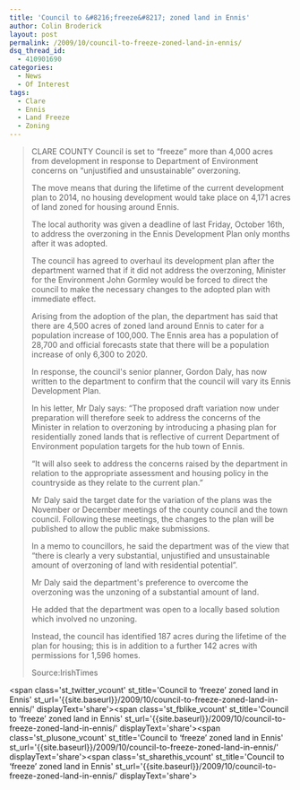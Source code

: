 ```yaml
---
title: 'Council to &#8216;freeze&#8217; zoned land in Ennis'
author: Colin Broderick
layout: post
permalink: /2009/10/council-to-freeze-zoned-land-in-ennis/
dsq_thread_id:
  - 410901690
categories:
  - News
  - Of Interest
tags:
  - Clare
  - Ennis
  - Land Freeze
  - Zoning
---
```

> CLARE COUNTY Council is set to “freeze” more than 4,000 acres from development in response to Department of Environment concerns on “unjustified and unsustainable” overzoning.
> 
> The move means that during the lifetime of the current development plan to 2014, no housing development would take place on 4,171 acres of land zoned for housing around Ennis.
> 
> The local authority was given a deadline of last Friday, October 16th, to address the overzoning in the Ennis Development Plan only months after it was adopted.
> 
> The council has agreed to overhaul its development plan after the department warned that if it did not address the overzoning, Minister for the Environment John Gormley would be forced to direct the council to make the necessary changes to the adopted plan with immediate effect.
> 
> Arising from the adoption of the plan, the department has said that there are 4,500 acres of zoned land around Ennis to cater for a population increase of 100,000. The Ennis area has a population of 28,700 and official forecasts state that there will be a population increase of only 6,300 to 2020.
> 
> In response, the council's senior planner, Gordon Daly, has now written to the department to confirm that the council will vary its Ennis Development Plan.
> 
> In his letter, Mr Daly says: “The proposed draft variation now under preparation will therefore seek to address the concerns of the Minister in relation to overzoning by introducing a phasing plan for residentially zoned lands that is reflective of current Department of Environment population targets for the hub town of Ennis.
> 
> “It will also seek to address the concerns raised by the department in relation to the appropriate assessment and housing policy in the countryside as they relate to the current plan.”
> 
> Mr Daly said the target date for the variation of the plans was the November or December meetings of the county council and the town council. Following these meetings, the changes to the plan will be published to allow the public make submissions.
> 
> In a memo to councillors, he said the department was of the view that “there is clearly a very substantial, unjustified and unsustainable amount of overzoning of land with residential potential”.
> 
> Mr Daly said the department's preference to overcome the overzoning was the unzoning of a substantial amount of land.
> 
> He added that the department was open to a locally based solution which involved no unzoning.
> 
> Instead, the council has identified 187 acres during the lifetime of the plan for housing; this is in addition to a further 142 acres with permissions for 1,596 homes.
> 
> Source:IrishTimes

<span class='st\_twitter\_vcount' st\_title='Council to &#8216;freeze&#8217; zoned land in Ennis' st\_url='{{site.baseurl}}/2009/10/council-to-freeze-zoned-land-in-ennis/' displayText='share'></span><span class='st\_fblike\_vcount' st\_title='Council to &#8216;freeze&#8217; zoned land in Ennis' st\_url='{{site.baseurl}}/2009/10/council-to-freeze-zoned-land-in-ennis/' displayText='share'></span><span class='st\_plusone\_vcount' st\_title='Council to &#8216;freeze&#8217; zoned land in Ennis' st\_url='{{site.baseurl}}/2009/10/council-to-freeze-zoned-land-in-ennis/' displayText='share'></span><span class='st\_sharethis\_vcount' st\_title='Council to &#8216;freeze&#8217; zoned land in Ennis' st\_url='{{site.baseurl}}/2009/10/council-to-freeze-zoned-land-in-ennis/' displayText='share'></span>